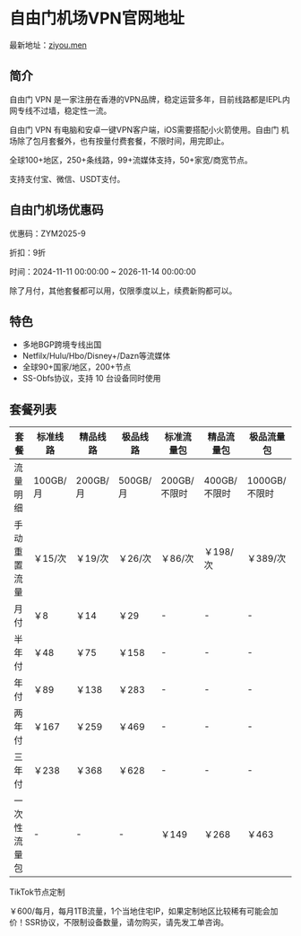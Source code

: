 # 自由门机场VPN官网地址

最新地址：[ziyou.men](https://ziyou.men)

## 简介

自由门 VPN 是一家注册在香港的VPN品牌，稳定运营多年，目前线路都是IEPL内网专线不过墙，稳定性一流。

自由门 VPN 有电脑和安卓一键VPN客户端，iOS需要搭配小火箭使用。自由门 机场除了包月套餐外，也有按量付费套餐，不限时间，用完即止。

全球100+地区，250+条线路，99+流媒体支持，50+家宽/商宽节点。

支持支付宝、微信、USDT支付。

## 自由门机场优惠码

优惠码：ZYM2025-9

折扣：9折

时间：2024-11-11 00:00:00 ~ 2026-11-14 00:00:00

除了月付，其他套餐都可以用，仅限季度以上，续费新购都可以。

## 特色

* 多地BGP跨境专线出国
* Netfilx/Hulu/Hbo/Disney+/Dazn等流媒体
* 全球90+国家/地区，200+节点
* SS-Obfs协议，支持 10 台设备同时使用

## 套餐列表

|套餐|标准线路|精品线路|极品线路|标准流量包|精品流量包|极品流量包|
|----|----|----|----|----|----|----|
|流量明细|100GB/月|200GB/月|500GB/月|200GB/不限时|400GB/不限时|1000GB/不限时|
|手动重置流量|￥15/次|￥19/次|￥26/次|￥86/次|￥198/次|￥389/次|
|月付|￥8|￥14|￥29|-|-|-|
|半年付|￥48|￥75|￥158|-|-|-|
|年付|￥89|￥138|￥283|-|-|-|
|两年付|￥167|￥259|￥469|-|-|-|
|三年付|￥238|￥368|￥628|-|-|-|
|一次性流量包|-|-|-|￥149|￥268|￥463|

TikTok节点定制

￥600/每月，每月1TB流量，1个当地住宅IP，如果定制地区比较稀有可能会加价！SSR协议，不限制设备数量，请勿购买，请先发工单咨询。
